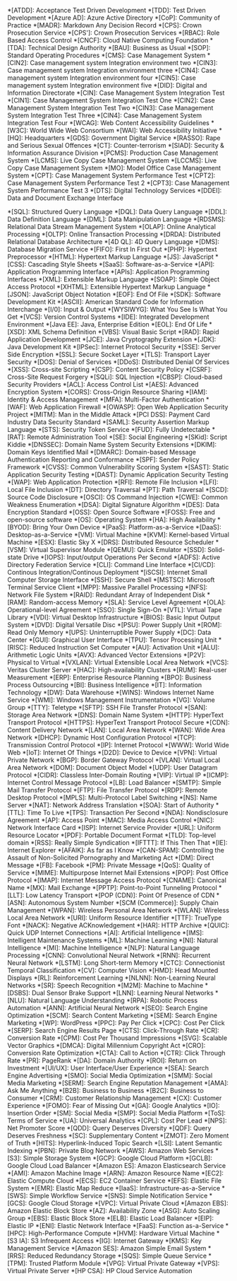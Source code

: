 <!-- user added -->
*[ATDD]: Acceptance Test Driven Development
*[TDD]: Test Driven Development
*[Azure AD]: Azure Active Directory
*[CoP]: Community of Practice
*[MADR]: Markdown Any Decision Record
*[CPS]: Crown Prosecution Service
*[CPS']: Crown Prosecution Services
*[RBAC]: Role Based Access Control
*[CNCF]: Cloud Native Computing Foundation
*[TDA]: Technical Design Authority
*[BAU]: Business as Usual
*[SOP]: Standard Operating Procedures
*[CMS]: Case Management System
*[CIN2]: Case management system Integration environment two
*[CIN3]: Case management system Integration environment three
*[CIN4]: Case management system Integration environment four
*[CIN5]: Case management system Integration environment five
*[DID]: Digital and Information Directorate
*[CIN]: Case Management System Integration Test
*[CIN1]: Case Management System Integration Test One
*[CIN2]: Case Management System Integration Test Two
*[CIN3]: Case Management System Integration Test Three
*[CIN4]: Case Management System Integration Test Four
*[WCAG]: Web Content Accessibility Guidelines
*[W3C]: World Wide Web Consortium
*[WAI]: Web Accessibility Initiative
*[HQ]: Headquarters
*[GDS]: Government Digital Service
*[RASSO]: Rape and Serious Sexual Offences
*[CT]: Counter-terrorism
*[SIAD]: Security & Information Assurance Division
*[PCMS]: Production Case Management System
*[LCMS]: Live Copy Case Management System
*[LCCMS]: Live Copy Case Management System
*[MO]: Model Office Case Management System
*[CPT]: Case Management System Performance Test
*[CPT2]: Case Management System Performance Test 2
*[CPT3]: Case Management System Performance Test 3
*[DTS]: Digital Technology Services
*[DDEI]: Data and Document Exchange Interface

<!-- https://geekflare.com/tech-abbreviations/ -->
*[SQL]: Structured Query Language
*[DQL]: Data Query Language
*[DDL]: Data Definition Language
*[DML]: Data Manipulation Language
*[RDSMS]: Relational Data Stream Management System
*[OLAP]: Online Analytical Processing
*[OLTP]: Online Transaction Processing
*[DRDA]: Distributed Relational Database Architecture
*[4D QL]: 4D Query Language
*[DMS]: Database Migration Service
*[FIFO]: First In First Out
*[PHP]: Hypertext Preprocessor
*[HTML]: Hypertext Markup Language
*[JS]: JavaScript
*[CSS]: Cascading Style Sheets
*[SaaS]: Software-as-a-Service
*[API]: Application Programming Interface
*[APIs]: Application Programming Interfaces
*[XML]: Extensible Markup Language
*[SOAP]: Simple Object Access Protocol
*[XHTML]: Extensible Hypertext Markup Language
*[JSON]: JavaScript Object Notation
*[EOF]: End Of File
*[SDK]: Software Development Kit
*[ASCII]: American Standard Code for Information Interchange
*[I/0]: Input & Output
*[WYSIWYG]: What You See Is What You Get
*[VCS]: Version Control Systems
*[IDE]: Integrated Development Environment
*[Java EE]: Java, Enterprise Edition
*[EOL]: End Of Life
*[XSD]: XML Schema Definition
*[VBS]: Visual Basic Script
*[RAD]: Rapid Application Development
*[JCE]: Java Cryptography Extension
*[JDK]: Java Development Kit
*[IPSec]: Internet Protocol Security
*[SSE]: Server Side Encryption
*[SSL]: Secure Socket Layer
*[TLS]: Transport Layer Security
*[DOS]: Denial of Services
*[DDoS]: Distributed Denial Of Services
*[XSS]: Cross-site Scripting
*[CSP]: Content Security Policy
*[CSRF]: Cross-Site Request Forgery
*[SQLi]: SQL Injection
*[CBSP]: Cloud-based Security Providers
*[ACL]: Access Control List
*[AES]: Advanced Encryption System
*[CORS]: Cross-Origin Resource Sharing
*[IAM]: Identity & Access Management
*[MFA]: Multi-Factor Authentication
*[WAF]: Web Application Firewall
*[OWASP]: Open Web Application Security Project
*[MITM]: Man in the Middle Attack
*[PCI DSS]: Payment Card Industry Data Security Standard
*[SAML]: Security Assertion Markup Language
*[STS]: Security Token Service
*[FUD]: Fully Undetectable
*[RAT]: Remote Administration Tool
*[SE]: Social Engineering
*[SKid]: Script Kiddie
*[DNSSEC]: Domain Name System Security Extensions
*[DKIM]: Domain Keys Identified Mail
*[DMARC]: Domain-based Message Authentication Reporting and Conformance
*[SPF]: Sender Policy Framework
*[CVSS]: Common Vulnerability Scoring System
*[SAST]: Static Application Security Testing
*[DAST]: Dynamic Application Security Testing
*[WAP]: Web Application Protection
*[RFI]: Remote File Inclusion
*[LFI]: Local File Inclusion
*[DT]: Directory Traversal
*[PT]: Path Traversal
*[SCD]: Source Code Disclosure
*[OSCI]: OS Command Injection
*[CWE]: Common Weakness Enumeration
*[DSA]: Digital Signature Algorithm
*[DES]: Data Encryption Standard
*[OSS]: Open Source Software
*[FOSS]: Free and open-source software
*[OS]: Operating System
*[HA]: High Availability
*[BYOD]: Bring Your Own Device
*[PaaS]: Platform-as-a-Service
*[DaaS]: Desktop-as-a-Service
*[VM]: Virtual Machine
*[KVM]: Kernel-based Virtual Machine
*[ESX]: Elastic Sky X
*[DRS]: Distributed Resource Scheduler
*[VSM]: Virtual Supervisor Module
*[QEMU]: Quick Emulator
*[SSD]: Solid-state Drive
*[IOPS]: Input/output Operations Per Second
*[ADFS]: Active Directory Federation Service
*[CLI]: Command Line Interface
*[CI/CD]: Continous Integration/Continous Deployment
*[iSCSI]: Internet Small Computer Storage Interface
*[SSH]: Secure Shell
*[MSTSC]: Microsoft Terminal Service Client
*[MPP]: Massive Parallel Processing
*[NFS]: Network File System
*[RAID]: Redundant Array of Independent Disk
*[RAM]: Random-access Memory
*[SLA]: Service Level Agreement
*[OLA]: Operational-level Agreement
*[SSO]: Single Sign-On
*[VTL]: Virtual Tape Library
*[VDI]: Virtual Desktop Infrastructure
*[BIOS]: Basic Input Output System
*[DVD]: Digital Versatile Disc
*[PSU]: Power Supply Unit
*[ROM]: Read Only Memory
*[UPS]: Uninterruptible Power Supply
*[DC]: Data Center
*[GUI]: Graphical User Interface
*[TPU]: Tensor Processing Unit
*[RISC]: Reduced Instruction Set Computer
*[AU]: Activation Unit
*[ALU]: Arithmetic Logic Units
*[AVX]: Advanced Vector Extensions
*[P2V]: Physical to Virtual
*[VXLAN]: Virtual Extensible Local Area Network
*[VCS]: Veritas Cluster Server
*[HAC]: High-availability Clusters
*[RUM]: Real-user Measurement
*[ERP]: Enterprise Resource Planning
*[BPO]: Business Process Outsourcing
*[BI]: Business Intelligence
*[IT]: Information Technology
*[DW]: Data Warehouse
*[WINS]: Windows Internet Name Service
*[WMI]: Windows Management Instrumentation
*[VG]: Volume Group
*[TTY]: Teletype
*[SFTP]: SSH File Transfer Protocol
*[SAN]: Storage Area Network
*[DNS]: Domain Name System
*[HTTP]: HyperText Transport Protocol
*[HTTPS]: HyperText Transport Protocol Secure
*[CDN]: Content Delivery Network
*[LAN]: Local Area Network
*[WAN]: Wide Area Network
*[DHCP]: Dynamic Host Configuration Protocol
*[TCP]: Transmission Control Protocol
*[IP]: Internet Protocol
*[WWW]: World Wide Web
*[IoT]: Internet Of Things
*[D2D]: Device to Device
*[VPN]: Virtual Private Network
*[BGP]: Border Gateway Protocol
*[VLAN]: Virtual Local Area Network
*[DOM]: Document Object Model
*[UDP]: User Datagram Protocol
*[CIDR]: Classless Inter-Domain Routing
*[VIP]: Virtual IP
*[ICMP]: Internet Control Message Protocol
*[LB]: Load Balancer
*[SMTP]: Simple Mail Transfer Protocol
*[FTP]: File Transfer Protocol
*[RDP]: Remote Desktop Protocol
*[MPLS]: Multi-Protocol Label Switching
*[NS]: Name Server
*[NAT]: Network Address Translation
*[SOA]: Start of Authority
*[TTL]: Time To Live
*[TPS]: Transaction Per Second
*[NDA]: Nondisclosure Agreement
*[AP]: Access Point
*[MAC]: Media Access Control
*[NIC]: Network Interface Card
*[ISP]: Internet Service Provider
*[URL]: Uniform Resource Locator
*[PDF]: Portable Document Format
*[TLD]: Top-level domain
*[RSS]: Really Simple Syndication
*[IFTTT]: If This Then That
*[IE]: Internet Explorer
*[AFAIK]: As far as I Know
*[CAN-SPAM]: Controlling the Assault of Non-Solicited Pornography and Marketing Act
*[DM]: Direct Message
*[FB]: Facebook
*[PM]: Private Message
*[QoS]: Quality of Service
*[MIME]: Multipurpose Internet Mail Extensions
*[POP]: Post Office Protocol
*[IMAP]: Internet Message Access Protocol
*[CNAME]: Canonical Name
*[MX]: Mail Exchange
*[PPTP]: Point-to-Point Tunneling Protocol
*[LLT]: Low Latency Transport
*[POP (CDN)]: Point Of Presence of CDN
*[ASN]: Autonomous System Number
*[SCM (Commerce)]: Supply Chain Management
*[WPAN]: Wireless Personal Area Network
*[WLAN]: Wireless Local Area Network
*[URI]: Uniform Resource Identifier
*[TTF]: TrueType Font
*[NACK]: Negative ACKnowledgement
*[HAR]: HTTP Archive
*[QUIC]: Quick UDP Internet Connections
*[AI]: Artificial Intelligence
*[IMS]: Intelligent Maintenance Systems
*[ML]: Machine Learning
*[NI]: Natural Intelligence
*[MI]: Machine Intelligence
*[NLP]: Natural Language Processing
*[CNN]: Convolutional Neural Network
*[RNN]: Recurrent Neural Network
*[LSTM]: Long Short-term Memory
*[CTC]: Connectionist Temporal Classification
*[CV]: Computer Vision
*[HMD]: Head Mounted Displays
*[RL]: Reinforcement Learning
*[NLNN]: Non-Learning Neural Networks
*[SR]: Speech Recognition
*[M2M]: Machine to Machine
*[DSBS]: Dual Sensor Brake Support
*[LNN]: Learning Neural Networks
*[NLU]: Natural Language Understanding
*[RPA]: Robotic Process Automation
*[ANN]: Artificial Neural Network
*[SEO]: Search Engine Optimization
*[SCM]: Search Content Marketing
*[SEM]: Search Engine Marketing
*[WP]: WordPress
*[PPC]: Pay Per Click
*[CPC]: Cost Per Click
*[SERP]: Search Engine Results Page
*[CTS]: Click-Through Rate
*[CR]: Conversion Rate
*[CPM]: Cost Per Thousand Impressions
*[SVG]: Scalable Vector Graphics
*[DMCA]: Digital Millennium Copyright Act
*[CRO]: Conversion Rate Optimization
*[CTA]: Call to Action
*[CTR]: Click Through Rate
*[PR]: PageRank
*[DA]: Domain Authority
*[ROI]: Return on Investment
*[UI/UX]: User Interface/User Experience
*[SEA]: Search Engine Advertising
*[SMO]: Social Media Optimization
*[SMM]: Social Media Marketing
*[SERM]: Search Engine Reputation Management
*[AMA]: Ask Me Anything
*[B2B]: Business to Business
*[B2C]: Business to Consumer
*[CRM]: Customer Relationship Management
*[CX]: Customer Experience
*[FOMO]: Fear of Missing Out
*[GA]: Google Analytics
*[IO]: Insertion Order
*[SM]: Social Media
*[SMP]: Social Media Platform
*[ToS]: Terms of Service
*[UA]: Universal Analytics
*[CPL]: Cost Per Lead
*[NPS]: Net Promoter Score
*[QDD]: Query Deserves Diversity
*[QDF]: Query Deserves Freshness
*[SC]: Supplementary Content
*[ZMOT]: Zero Moment of Truth
*[HITS]: Hyperlink-Induced Topic Search
*[LSI]: Latent Semantic Indexing
*[PBN]: Private Blog Network
*[AWS]: Amazon Web Services
*[S3]: Simple Storage System
*[GCP]: Google Cloud Platform
*[GCLB]: Google Cloud Load Balancer
*[Amazon ES]: Amazon Elasticsearch Service
*[AMI]: Amazon Machine Image
*[ARN]: Amazon Resource Name
*[EC2]: Elastic Compute Cloud
*[ECS]: EC2 Container Service
*[EFS]: Elastic File System
*[EMR]: Elastic Map Reduce
*[IaaS]: Infrastructure-as-a-Service
*[SWS]: Simple Workflow Service
*[SNS]: Simple Notification Service
*[GCS]: Google Cloud Storage
*[VPC]: Virtual Private Cloud
*[Amazon EBS]: Amazon Elastic Block Store
*[AZ]: Availability Zone
*[ASG]: Auto Scaling Group
*[EBS]: Elastic Block Store
*[ELB]: Elastic Load Balancer
*[EIP]: Elastic IP
*[ENI]: Elastic Network Interface
*[FaaS]: Function as-a-Service
*[HPC]: High-Performance Compute
*[HVM]: Hardware Virtual Machine
*[S3 IA]: S3 Infrequent Access
*[IG]: Internet Gateway
*[KMS]: Key Management Service
*[Amazon SES]: Amazon Simple Email System
*[RRS]: Reduced Redundancy Storage
*[SQS]: Simple Queue Service
*[TPM]: Trusted Platform Module
*[VPG]: Virtual Private Gateway
*[VPS]: Virtual Private Server
*[HP CSA]: HP Cloud Service Automation
